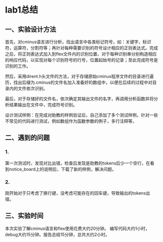 # lab1总结
## 一、实验设计方法
首先，对cminus语言进行分析，找出语言中各类标记符号，如：关键字，标识符，运算符，分割符等；再针对每种需要识别的符号设计相应的正则表达式。完成之后，将正则表达式加入到flex文件内的识别位置，对于每种识别串分别构造相应的响应代码，以实现对每个识别符号的行号，位置起始号的记录；至此完成符号是识别的工作。

然后，采用dirent.h头文件的方法，对于存储原始cminus程序文件的目录进行遍历，找出后缀为.cminus的文件名加入准备好的数组中，以便在后续的过程中对目录内的文件依次识别。

最后，对于存储好的文件名，依次确定其输出文件的名字，再调用分析函数并将分析结果输出在文件中，完成符号识别。

设计测试样例：在完成对助教的样例验证后，自己添加了多个测试样例，针对一些不常见的代码进行测试，例如数组作为函数参数的例子，多行注释等，

## 二、遇到的问题
### 1.
第一次测试时，发现对比出错，检查后发现是助教的tokens后少一个空行，在看到notice_board上的说明后，下载了新的样例，解决问题。
### 2.
刚开始对于只考虑了换行键，没考虑可能存在的回车键，导致输出的tokens出错。

## 三、实验时间
本次实验了解cminus语言和flex使用花费大约20分钟。
编写代码大约1小时，debug大约15分钟。报告总结15分钟，总共大约2小时。